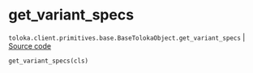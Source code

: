 # get_variant_specs
`toloka.client.primitives.base.BaseTolokaObject.get_variant_specs` | [Source code](https://github.com/Toloka/toloka-kit/blob/v0.1.25/src/client/primitives/base.py#L215)

```python
get_variant_specs(cls)
```


